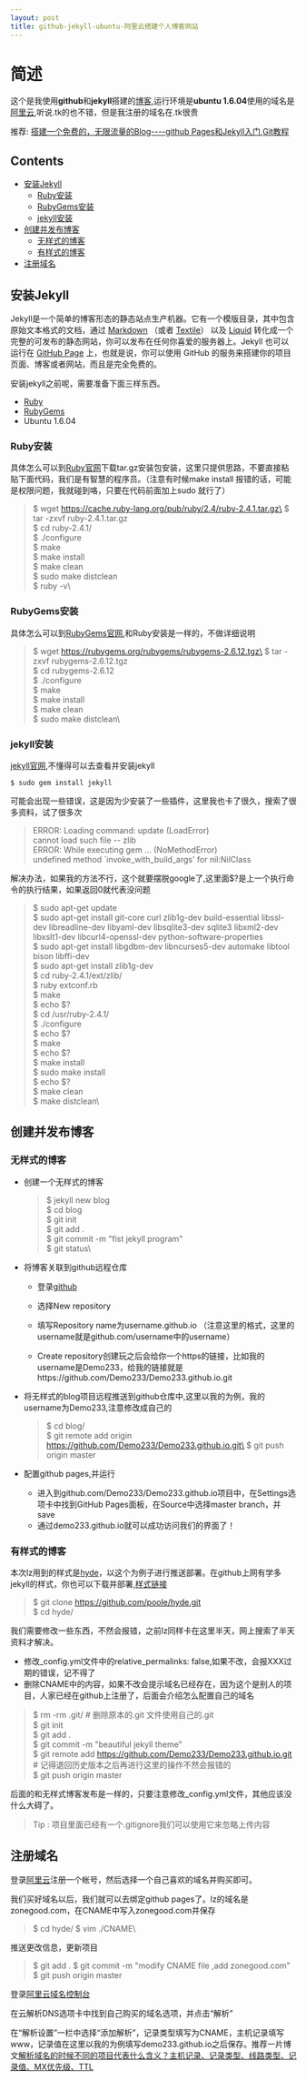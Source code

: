 ```yaml
---
layout: post
title: github-jekyll-ubuntu-阿里云搭建个人博客网站
---
```


# 简述

这个是我使用**github**和**jekyll**搭建的[博客](http://www.zonegood.com),运行环境是**ubuntu 1.6.04**使用的域名是[阿里云](https://cn.aliyun.com/),听说.tk的也不错，但是我注册的域名在.tk很贵

推荐: [搭建一个免费的，无限流量的Blog----github Pages和Jekyll入门](http://www.ruanyifeng.com/blog/2012/08/blogging_with_jekyll.html),[Git教程](https://www.liaoxuefeng.com/wiki/0013739516305929606dd18361248578c67b8067c8c017b000)

## Contents

- [安装Jekyll](#安装Jekyll)
    - [Ruby安装](#Ruby安装)
    - [RubyGems安装](#RubyGems安装)
    - [jekyll安装](#jekyll安装)
- [创建并发布博客](#创建并发布博客)
    - [无样式的博客](#无样式的博客)
    - [有样式的博客](#有样式的博客)
- [注册域名](#注册域名)


## 安装Jekyll

Jekyll是一个简单的博客形态的静态站点生产机器。它有一个模版目录，其中包含原始文本格式的文档，通过 [Markdown](https://daringfireball.net/projects/markdown/) （或者 [Textile](http://textile.sitemonks.com/)） 以及 [Liquid](http://docs.shopify.com/themes/liquid-basics) 转化成一个完整的可发布的静态网站，你可以发布在任何你喜爱的服务器上。Jekyll 也可以运行在 [GitHub Page](https://pages.github.com/) 上，也就是说，你可以使用 GitHub 的服务来搭建你的项目页面、博客或者网站，而且是完全免费的。

安装jekyll之前呢，需要准备下面三样东西。

* [Ruby](https://www.ruby-lang.org/en/downloads/)
* [RubyGems](https://rubygems.org/pages/download)
* Ubuntu 1.6.04

### Ruby安装

具体怎么可以到[Ruby官网](https://www.ruby-lang.org/en/downloads/)下载tar.gz安装包安装，这里只提供思路，不要直接粘贴下面代码，我们是有智慧的程序员。（注意有时候make install 报错的话，可能是权限问题，我就碰到咯，只要在代码前面加上sudo 就行了）


>$ wget https://cache.ruby-lang.org/pub/ruby/2.4/ruby-2.4.1.tar.gz\
$ tar -zxvf ruby-2.4.1.tar.gz\
$ cd ruby-2.4.1/\
$ ./configure\
$ make\
$ make install\
$ make clean\
$ sudo make distclean\
$ ruby -v\



### RubyGems安装

具体怎么可以到[RubyGems官网](https://rubygems.org/pages/download),和Ruby安装是一样的，不做详细说明


>$ wget https://rubygems.org/rubygems/rubygems-2.6.12.tgz\
$ tar -zxvf rubygems-2.6.12.tgz\
$ cd rubygems-2.6.12\
$ ./configure\
$ make\
$ make install\
$ make clean\
$ sudo make distclean\
 


### jekyll安装

[jekyll官网](http://jekyll.com.cn/docs/installation/),不懂得可以去查看并安装jekyll

``` 
$ sudo gem install jekyll

```
可能会出现一些错误，这是因为少安装了一些插件，这里我也卡了很久，搜索了很多资料，试了很多次


>ERROR: Loading command: update (LoadError)\
cannot load such file -- zlib\
ERROR: While executing gem ... (NoMethodError)\
undefined method `invoke_with_build_args' for nil:NilClass


解决办法，如果我的方法不行，这个就要摆脱google了,这里面$?是上一个执行命令的执行结果，如果返回0就代表没问题


> $  sudo apt-get update\
$  sudo apt-get install git-core curl zlib1g-dev build-essential libssl-dev libreadline-dev libyaml-dev libsqlite3-dev sqlite3 libxml2-dev libxslt1-dev libcurl4-openssl-dev python-software-properties\
$  sudo apt-get install libgdbm-dev libncurses5-dev automake libtool bison libffi-dev\
$  sudo apt-get install zlib1g-dev\
$  cd ruby-2.4.1/ext/zlib/\
$  ruby extconf.rb \
$  make\
$  echo $?\
$  cd /usr/ruby-2.4.1/\
$  ./configure\
$  echo $?\
$  make\
$  echo $?\
$  make install\
$  sudo make install\
$  echo $?\
$  make clean\
$  make distclean\

## 创建并发布博客

### 无样式的博客

* 创建一个无样式的博客

    > $ jekyll new blog\
    $ cd blog\
    $ git init \
    $ git add .\
    $ git commit -m "fist jekyll program"\
    $ git status\
* 将博客关联到github远程仓库
    * 登录[github](http://github.com)
    * 选择New repository
    
    * 填写Repository name为username.github.io （注意这里的格式，这里的username就是github.com/username中的username）
    * Create repository创建玩之后会给你一个https的链接，比如我的username是Demo233，给我的链接就是https://github.com/Demo233/Demo233.github.io.git
    
* 将无样式的blog项目远程推送到github仓库中,这里以我的为例，我的username为Demo233,注意修改成自己的
    > $ cd blog/\
    $ git remote add origin https://github.com/Demo233/Demo233.github.io.git\
    $ git push origin master

* 配置github pages,并运行
    * 进入到github.com/Demo233/Demo233.github.io项目中，在Settings选项卡中找到GitHub Pages面板，在Source中选择master branch，并save
    * 通过demo233.github.io就可以成功访问我们的界面了！


### 有样式的博客

本次lz用到的样式是[hyde](https://github.com/poole/hyde)，以这个为例子进行推送部署。在github上网有学多jekyll的样式，你也可以下载并部署,[样式链接](https://github.com/jekyll/jekyll/wiki/Themes)

> $ git clone https://github.com/poole/hyde.git \
$ cd hyde/

我们需要修改一些东西，不然会报错，之前lz同样卡在这里半天，网上搜索了半天资料才解决。

* 修改_config.yml文件中的relative_permalinks: false,如果不改，会报XXX过期的错误，记不得了
* 删除CNAME中的内容，如果不改会提示域名已经存在，因为这个是别人的项目，人家已经在github上注册了，后面会介绍怎么配置自己的域名

> $ rm -rm .git/ # 删除原本的.git 文件使用自己的.git\
$ git init\
$ git add .\
$ git commit -m "beautiful jekyll theme"\
$ git remote add https://github.com/Demo233/Demo233.github.io.git # 记得退回历史版本之后再进行这里的操作不然会报错的\
$ git push origin master

后面的和无样式博客发布是一样的，只要注意修改_config.yml文件，其他应该没什么大碍了。

> Tip : 项目里面已经有一个.gitignore我们可以使用它来忽略上传内容


## 注册域名

登录[阿里云](https://www.aliyun.com/)注册一个帐号，然后选择一个自己喜欢的域名并购买即可。

我们买好域名以后，我们就可以去绑定github pages了。lz的域名是zonegood.com，在CNAME中写入zonegood.com并保存

> $ cd hyde/
$ vim ./CNAME\

推送更改信息，更新项目

> $ git add .
$ git commit -m "modify CNAME file ,add zonegood.com"
$ git push origin master


登录[阿里云域名控制台](https://home.console.aliyun.com/new#/)

在云解析DNS选项卡中找到自己购买的域名选项，并点击“解析”

在“解析设置”一栏中选择“添加解析”，记录类型填写为CNAME，主机记录填写www，记录值在这里以我的为例填写demo233.github.io之后保存。推荐一片博文[解析域名的时候不同的项目代表什么含义？主机记录、记录类型、线路类型、记录值、MX优先级、TTL](http://blog.csdn.net/pzasdq/article/details/51171424)